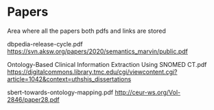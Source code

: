 # Papers

Area where all the papers both pdfs and links are stored

dbpedia-release-cycle.pdf https://svn.aksw.org/papers/2020/semantics_marvin/public.pdf

Ontology-Based Clinical Information Extraction Using SNOMED CT.pdf https://digitalcommons.library.tmc.edu/cgi/viewcontent.cgi?article=1042&context=uthshis_dissertations

sbert-towards-ontology-mapping.pdf http://ceur-ws.org/Vol-2846/paper28.pdf
